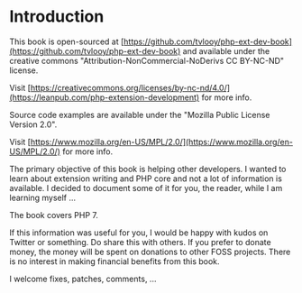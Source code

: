 # Introduction

This book is open-sourced at [https://github.com/tvlooy/php-ext-dev-book](https://github.com/tvlooy/php-ext-dev-book)
and available under the creative commons "Attribution-NonCommercial-NoDerivs CC BY-NC-ND" license.

Visit [https://creativecommons.org/licenses/by-nc-nd/4.0/](https://leanpub.com/php-extension-development) for more info.

Source code examples are available under the "Mozilla Public License Version 2.0".

Visit [https://www.mozilla.org/en-US/MPL/2.0/](https://www.mozilla.org/en-US/MPL/2.0/) for more info.

The primary objective of this book is helping other developers. I wanted to learn
about extension writing and PHP core and not a lot of information is available.
I decided to document some of it for you, the reader, while I am learning myself ...

The book covers PHP 7.

If this information was useful for you, I would be happy with kudos on Twitter or
something. Do share this with others. If you prefer to donate money, the money
will be spent on donations to other FOSS projects. There is no interest in making
financial benefits from this book.

I welcome fixes, patches, comments, ...
